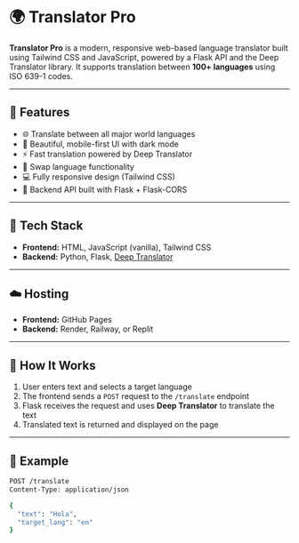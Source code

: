 # 🌍 Translator Pro

**Translator Pro** is a modern, responsive web-based language translator built using Tailwind CSS and JavaScript, powered by a Flask API and the Deep Translator library. It supports translation between **100+ languages** using ISO 639-1 codes.

---

## 🚀 Features

- 🌐 Translate between all major world languages  
- 🎨 Beautiful, mobile-first UI with dark mode  
- ⚡ Fast translation powered by Deep Translator  
- 🔁 Swap language functionality  
- 💻 Fully responsive design (Tailwind CSS)  
- 🔧 Backend API built with Flask + Flask-CORS  

---

## 🧩 Tech Stack

- **Frontend:** HTML, JavaScript (vanilla), Tailwind CSS  
- **Backend:** Python, Flask, [Deep Translator](https://github.com/nidhaloff/deep-translator)  

---

## ☁️ Hosting

- **Frontend:** GitHub Pages  
- **Backend:** Render, Railway, or Replit  

---

## 🔧 How It Works

1. User enters text and selects a target language  
2. The frontend sends a `POST` request to the `/translate` endpoint  
3. Flask receives the request and uses **Deep Translator** to translate the text  
4. Translated text is returned and displayed on the page  

---

## 📂 Example

```bash
POST /translate
Content-Type: application/json

{
  "text": "Hola",
  "target_lang": "en"
}
